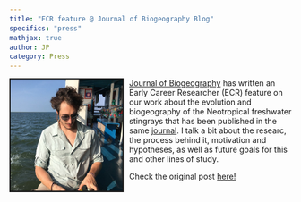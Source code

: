 ```yaml
---
title: "ECR feature @ Journal of Biogeography Blog"
specifics: "press"
mathjax: true
author: JP
category: Press
---
```

<img style="float: left; margin: 0px 10px 10px 0px" src="/img/ecr_jbiog.jpg" width="200px" height="200px" border="2px">

[Journal of Biogeography](https://onlinelibrary.wiley.com/journal/13652699) has written an Early Career Researcher (ECR) feature on our work about the evolution and biogeography of the Neotropical freshwater stingrays that has been published in the same [journal](https://onlinelibrary.wiley.com/doi/full/10.1111/jbi.14086). I talk a bit about the researc, the process behind it, motivation and hypotheses, as well as future goals for this and other lines of study. 

Check the original post [here!](https://journalofbiogeographynews.org/2021/06/28/ecr-feature-joao-pedro-jp-fontanelle-on-stingrays-biogeography/) 
